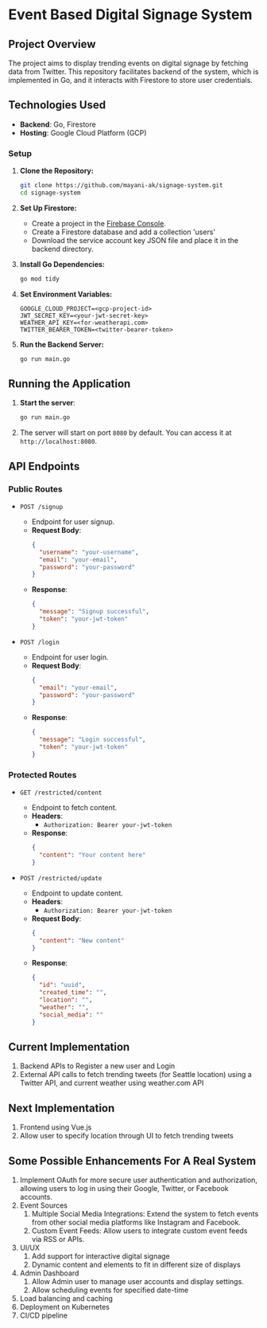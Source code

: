 # Event Based Digital Signage System
## Project Overview

The project aims to display trending events on digital signage by fetching data from Twitter.
This repository facilitates backend of the system, which is implemented in Go, and it interacts with Firestore to store user credentials.

## Technologies Used

- **Backend**: Go, Firestore
- **Hosting**: Google Cloud Platform (GCP)


### Setup
1. **Clone the Repository:**

   ```bash
   git clone https://github.com/mayani-ak/signage-system.git
   cd signage-system
   ```

2. **Set Up Firestore:**
    - Create a project in the [Firebase Console](https://console.firebase.google.com/).
    - Create a Firestore database and add a collection 'users'
    - Download the service account key JSON file and place it in the backend directory.

3. **Install Go Dependencies:**

   ```bash
   go mod tidy
   ```

4. **Set Environment Variables:**

   ```env
   GOOGLE_CLOUD_PROJECT=<gcp-project-id>
   JWT_SECRET_KEY=<your-jwt-secret-key>
   WEATHER_API_KEY=<for-weatherapi.com>
   TWITTER_BEARER_TOKEN=<twitter-bearer-token>
   ```

5. **Run the Backend Server:**

   ```bash
   go run main.go
   ```

## Running the Application

1. **Start the server**:
    ```sh
    go run main.go
    ```

2. The server will start on port `8080` by default. You can access it at `http://localhost:8080`.

## API Endpoints

### Public Routes

- `POST /signup`
   - Endpoint for user signup.
   - **Request Body**:
     ```json
     {
       "username": "your-username",
       "email": "your-email",
       "password": "your-password"
     }
     ```
   - **Response**:
     ```json
     {
       "message": "Signup successful",
       "token": "your-jwt-token"
     }
     ```

- `POST /login`
   - Endpoint for user login.
   - **Request Body**:
     ```json
     {
       "email": "your-email",
       "password": "your-password"
     }
     ```
   - **Response**:
     ```json
     {
       "message": "Login successful",
       "token": "your-jwt-token"
     }
     ```

### Protected Routes

- `GET /restricted/content`
   - Endpoint to fetch content.
   - **Headers**:
      - `Authorization: Bearer your-jwt-token`
   - **Response**:
     ```json
     {
       "content": "Your content here"
     }
     ```

- `POST /restricted/update`
   - Endpoint to update content.
   - **Headers**:
      - `Authorization: Bearer your-jwt-token`
   - **Request Body**:
     ```json
     {
       "content": "New content"
     }
     ```
   - **Response**:
     ```json
     {
       "id": "uuid",
       "created_time": "",
       "location": "",
       "weather": "",
       "social_media": "" 
     }
     ```

## Current Implementation

1. Backend APIs to Register a new user and Login
2. External API calls to fetch trending tweets (for Seattle location) using a Twitter API, and current weather using weather.com API

## Next Implementation
1. Frontend using Vue.js
2. Allow user to specify location through UI to fetch trending tweets

## Some Possible Enhancements For A Real System
1. Implement OAuth for more secure user authentication and authorization, 
allowing users to log in using their Google, Twitter, or Facebook accounts.
2. Event Sources
   1. Multiple Social Media Integrations: Extend the system to fetch events from other social media platforms like Instagram and Facebook.
   2. Custom Event Feeds: Allow users to integrate custom event feeds via RSS or APIs.
3. UI/UX
   1. Add support for interactive digital signage
   2. Dynamic content and elements to fit in different size of displays
4. Admin Dashboard
   1. Allow Admin user to manage user accounts and display settings.
   2. Allow scheduling events for specified date-time
5. Load balancing and caching
6. Deployment on Kubernetes
7. CI/CD pipeline
